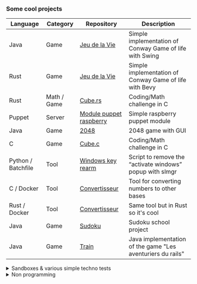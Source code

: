 <!---
Tonguechaude/Tonguechaude is a ✨ special ✨ repository because its `README.md` (this file) appears on your GitHub profile.
You can click the Preview link to take a look at your changes.
--->

### Some cool projects

| Language | Category | Repository | Description |
| --- | --- | --- | --- |
| Java | Game | [Jeu de la Vie](https://github.com/Tonguechaude/GOL.java.git) | Simple implementation of Conway Game of life with Swing |
| Rust | Game | [Jeu de la Vie](https://github.com/Tonguechaude/GOL.rs.git) | Simple implementation of Conway Game of life with Bevy |
| Rust | Math / Game | [Cube.rs](https://github.com/Tonguechaude/cube.rs.git) | Coding/Math challenge in C |
| Puppet | Server | [Module puppet raspberry](https://github.com/Tonguechaude/puppet-raspberry.git) | Simple raspberry puppet module  |
| Java | Game | [2048](https://github.com/Tonguechaude/2048.git) | 2048 game with GUI |
| C | Game | [Cube.c](https://github.com/Tonguechaude/Cube.git) | Coding/Math challenge in C | 
| Python / Batchfile | Tool | [Windows key rearm](https://github.com/Tonguechaude/windows_key_rearm.git) | Script to remove the “activate windows” popup with slmgr |
| C / Docker | Tool | [Convertisseur](https://github.com/Tonguechaude/Convertisseur.git) | Tool for converting numbers to other bases |
| Rust / Docker | Tool | [Convertisseur](https://github.com/Tonguechaude/Convertisseur-Rust.git) | Same tool but in Rust so it's cool |
| Java | Game | [Sudoku](https://github.com/Tonguechaude/Sudoku.git) | Sudoku school project |
| Java | Game | [Train](https://github.com/Tonguechaude/Train-IHM.git) | Java implementation of the game "Les aventuriers du rails" |

<details>
<summary>Sandboxes & various simple techno tests</summary>

| Lang | Repository | Description |
| --- | --- | --- |
| Rust | [Google Rust course](https://github.com/Tonguechaude/feuille_de_route_Rust.git) | Rust course |

</details>

<details>
<summary>Non programming</summary>

| Technology | Category | Repository | Description |
| --- | --- | --- | --- |
| Go / HUGO | Web | [Papermod theme forked](https://github.com/Tonguechaude/hugo-PaperMod.git) | Papermod theme fork for my website <https://tonguechaude.fr> |
| GO / HUGO | Web | [site builder](https://github.com/Tonguechaude/Portfolio.git) | My website builder <https://tonguechaude.fr> |
| HTML / JS / CSS | Web | [tonguechaude.fr](https://github.com/Tonguechaude/tonguechaude.github.io.git) | the hugo build result for my website <https://tonguechaude.fr> |
| yml / json / nushell | Dotfiles | [my doftiles](https://github.com/Tonguechaude/dotfiles.git) | My dotfiles for vim, git , nushell etc ... |

</details>
